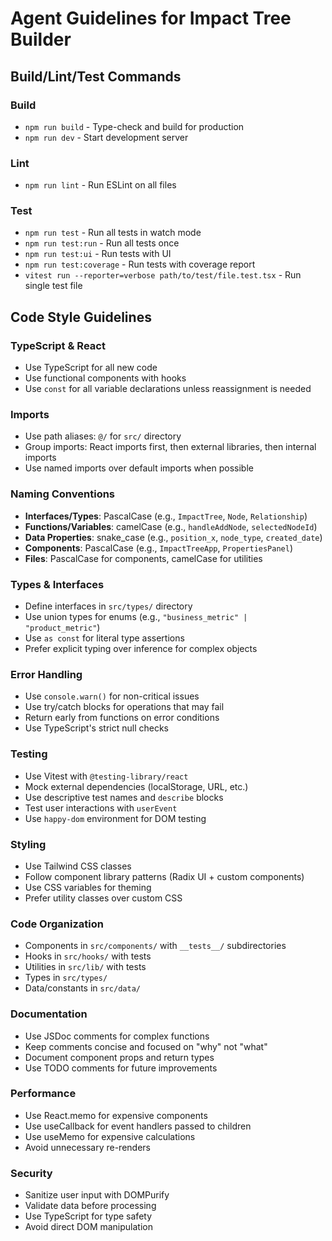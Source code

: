 # Agent Guidelines for Impact Tree Builder

## Build/Lint/Test Commands

### Build
- `npm run build` - Type-check and build for production
- `npm run dev` - Start development server

### Lint
- `npm run lint` - Run ESLint on all files

### Test
- `npm run test` - Run all tests in watch mode
- `npm run test:run` - Run all tests once
- `npm run test:ui` - Run tests with UI
- `npm run test:coverage` - Run tests with coverage report
- `vitest run --reporter=verbose path/to/test/file.test.tsx` - Run single test file

## Code Style Guidelines

### TypeScript & React
- Use TypeScript for all new code
- Use functional components with hooks
- Use `const` for all variable declarations unless reassignment is needed

### Imports
- Use path aliases: `@/` for `src/` directory
- Group imports: React imports first, then external libraries, then internal imports
- Use named imports over default imports when possible

### Naming Conventions
- **Interfaces/Types**: PascalCase (e.g., `ImpactTree`, `Node`, `Relationship`)
- **Functions/Variables**: camelCase (e.g., `handleAddNode`, `selectedNodeId`)
- **Data Properties**: snake_case (e.g., `position_x`, `node_type`, `created_date`)
- **Components**: PascalCase (e.g., `ImpactTreeApp`, `PropertiesPanel`)
- **Files**: PascalCase for components, camelCase for utilities

### Types & Interfaces
- Define interfaces in `src/types/` directory
- Use union types for enums (e.g., `"business_metric" | "product_metric"`)
- Use `as const` for literal type assertions
- Prefer explicit typing over inference for complex objects

### Error Handling
- Use `console.warn()` for non-critical issues
- Use try/catch blocks for operations that may fail
- Return early from functions on error conditions
- Use TypeScript's strict null checks

### Testing
- Use Vitest with `@testing-library/react`
- Mock external dependencies (localStorage, URL, etc.)
- Use descriptive test names and `describe` blocks
- Test user interactions with `userEvent`
- Use `happy-dom` environment for DOM testing

### Styling
- Use Tailwind CSS classes
- Follow component library patterns (Radix UI + custom components)
- Use CSS variables for theming
- Prefer utility classes over custom CSS

### Code Organization
- Components in `src/components/` with `__tests__/` subdirectories
- Hooks in `src/hooks/` with tests
- Utilities in `src/lib/` with tests
- Types in `src/types/`
- Data/constants in `src/data/`

### Documentation
- Use JSDoc comments for complex functions
- Keep comments concise and focused on "why" not "what"
- Document component props and return types
- Use TODO comments for future improvements

### Performance
- Use React.memo for expensive components
- Use useCallback for event handlers passed to children
- Use useMemo for expensive calculations
- Avoid unnecessary re-renders

### Security
- Sanitize user input with DOMPurify
- Validate data before processing
- Use TypeScript for type safety
- Avoid direct DOM manipulation